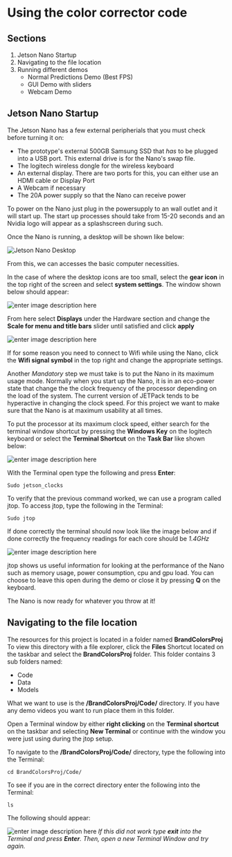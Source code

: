 ﻿
# Using the color corrector code

## Sections

 1. Jetson Nano Startup
 2. Navigating to the file location
 3. Running different demos
	 * Normal Predictions Demo (Best FPS)
	 * GUI Demo with sliders
	 * Webcam Demo


## Jetson Nano Startup
The Jetson Nano has a few external peripherials that you must check before turning it on: 
+ The prototype's external 500GB Samsung SSD that *has* to be plugged into a USB port. This external drive is for the Nano's swap file.
+ The logitech wireless dongle for the wireless keyboard
+ An external display. There are two ports for this, you can either use an HDMI cable or Display Port
+ A Webcam if necessary
+  The 20A power supply so that the Nano can receive power

To power on the Nano just plug in the powersupply to an wall outlet and it will start up. The start up processes should take from 15-20 seconds and an Nvidia logo will appear as a splashscreen during such.

Once the Nano is running, a desktop will be shown like below:

![Jetson Nano Desktop](https://lh3.googleusercontent.com/yEbF0mZLuDTrbvdGYgd3xmF2AjGdp4KTSEwSWvXN_I19uiHIr3Q34v7Xn5RsWh1yiYefUU_IbCLf-AWxfN1TZT8ioR_wkcuLooZAlJ2b7iP_RKFpbcKlJ8wYOn9k34UacSZXbs_BFL6RjQSeO1UBZxtxQfg9milGf4iR0jK-Kou_0DLR7ltmsf_u4hUdk4lZSzDUUJKD3tvWR4FOHz0ghyBGJWC68xihuDafy2JtuelqUT2CdqK7bzfFZKWrX5DyRqa8T9BZ95zA1aiSe2qqHQvAsiTeX7z6hLd3wPWdOW-PBJ9KkY6uuZ6-d1BfdM2GU8MS1c9_jwSUfY-F0PII3M0q5c_5jDZliMn4sgnkbAdE_HMMGVC4ZPbiXAtFGKWoNZF5UjZ7bthSSO_k3zYT6mcIlMIkafDbEsMAntHBRx4kdXbfSWwwdKSk2ZO4IRWXQthyxf6bKP2Jfp-p4G99OR8Sib31_n1W3XCkFC9aN_ci7re0vfPE3qoszJQ6581x7UsZa7nyi689e1XIvyWemQRA7yAEdcYaWiDx9Ssv9rLYErR_y5r07afCwkqnJwVrcZ7p-lW3HnnNNhS-9xVGp2HrwSXNLwEbldUVdMUtXfroWgx9pr0cFxrb2Aui1sa5y6_CFKHIlnJPmHMLabnhg-PzhKsByYU=w2838-h1598-no)

From this, we can accesses the basic computer necessities. 

In the case of where the desktop icons are too small, select the **gear icon** in the top right of the screen and select **system settings**. The window shown below should appear:

![enter image description here](https://lh3.googleusercontent.com/TPAOPD9-yZ-60MEYPLvQnW5_HBA7SQT8bsiGnpnWGS1whFA1PlzWE8fSHl3e8v_KuKQf9mVoefElnO5k-d1XrCZf5GmcRwREUEXKYW4mdTbtpXSAdPFqM5ys4aYFCcQt3XD92AB4KIvu24lYoi4XBgRr-gwrYt15fYqjqUiGJQ1OMOusUrzOqpIaHEAnM5jT4AaK2XPTHQ6buQVc_JebKAf06P2OI0oBuErzP_Pa49nxoLy-eP1dnG4gbYTa6cGEQ2HuiANunHIXD_UDD62K501I83kItP_lUaE_IgwnoCKj-14yJw8-jV9U6HSYAbY7Xj2KrLDG_UTgcg69NZDutF1knKPNLOHZ-1yKsjcnub-GTMomVW89ox2gSjO_BGp1J91RCDTB8ml_lOW2VtBPKQwX9KOBM5D02zSoj8tAJHt20VuyV3H1MII1zvYp0PBwUICQ-kfWA158FFYDvcDsl_i15_XRPCTPvewyz64LpDEfX_Jw6PEmEWri_GS94fIne02vRDD_JQi2CwcvW6KoPRosGqpnURo1OmjEAoOtsfwqI3quUBkYJIE83qgkxhX-bdOhWudIZns9LkJj6Px-bfL0tenUPhi0HWxEdNx0juLpQcDkJiLHkObqX1RxAx_jdvJcb6rzJBgh-s3jXrWF-5JeWvONpNs=w1688-h1168-no)

From here select **Displays** under the Hardware section and change the **Scale for menu and title bars** slider until satisfied and click **apply**

![enter image description here](https://lh3.googleusercontent.com/H2MvPaSh0-P55H9TeRjQOrc1L52jUIG778sobLRKcyPqgaAhwTTlBeDds9p0Cx4qGFVa_n4NqqnPlEwHQ_Ir5FFcBORak9qV5u8dilaXwojwD5H5GSVLEACcyPDZwaojC2x5M4ck0lV9e1kDmDq_ewUEnjpsmNznQz4FsoAVEdTGtwAI5KDplulzK8T69KDgaW9HuAzj4FyJUHQNaG3R90TOakDRrABgtcOstr67ab4T9aUSY6VGwdKxJf-4ReDHNJB1EmMNNfhZXzvqlDxIKmoZ-uI08yRrsaPBTdRe9ym0dfcsWYFJHNpc0vpub1lBDtSUrjkcThdBSGAltmX-IG_z06olJneW4vsGWJoYbPs5-RQnrMvWPmJ3xlXoYzMxjlDJa1ySJC1Tyj1tYaz60fKDxE_YTEbS74seQDVIeVlJA5Pa3WQ56Ut7n6Yx-0fAkMfpSrV9s3B7SgFAo-7kBIOVdJ18rYDSRWc4WdUQF_n7u_JJ9CtjR5drusjTdDVBL6lkLq-t2CbNj6D7FE-zLCKDIpN9b0V_X6Sdyl7YfmSgcZgH1wwpI-1IRXbqMnPTaLr3eMFtZfIS3s-PNIFm8pNjIDS2ZgxLPmkDH_bmmzzUDm4lRG5BOmX_ibh2szC58Sbx9ESyUnvLPeRx_f3qQgZGKV0Luj4=w1696-h1146-no)

If for some reason you need to connect to Wifi while using the Nano, click the **Wifi signal symbol** in the top right and change the appropriate settings.

Another *Mandatory* step we must take is to put the Nano in its maximum usage mode. Normally when you start up the Nano, it is in an eco-power state that change the the clock frequency of the processor depending on the load of the system. The current version of JETPack tends to be hyperactive in changing the clock speed. For this project we want to make sure that the Nano is at maximum usability at all times.

To put the processor at its maximum clock speed, either search for the terminal window shortcut by pressing the **Windows Key** on the logitech keyboard or select the **Terminal Shortcut** on the **Task Bar** like shown below:

![enter image description here](https://lh3.googleusercontent.com/hyTA2sUXcLDzfFHZ1gtzREG1LBHi4cpP3gl0CTSwPk6dF0muY5hs4nSw1KaMYL2yWM83DPTLkqwxJpsTDM84SSOSjRSmZWP49dah8IFbgF4dTqckuo-kN4-LRHYNAGzhqB5gebQ7AXKeQqqEOY4iv-rdmCuJPmOP4bVLof7M_KqKwkQnUbaSn4MOhK7pO-sHAZDAgyQwdRj2mNpuZbolxCnlZ5iYmJ89G2i7net2xhdOFDOoiOxkzaCfWRfG5f-cXri-Vpzt2eI380gkJaRR-tCyB8shFIj7PKcKhsXJLLjEo1UtjgV9zQonnVgLEbkAsWQXlXnI7r2E9jV1TyBN-Bvu4JPFTbE8rVBVrwwKUxryOdnlL9mP38YZCeCzn5WQogEbmywoWXaYG8Lk-DaSDOCQbv0yegmVo5A2Gk-vnKWNiE3YHiD-Ygmx2IMD86xeGFsXc6Gd9pjbAMFOTv0oBwQQcXvobCN9_hI2omuzvwPj80M5-ZMr9Y5ua9c23Mq1NlJ5gRPMdzcI1kHcpRaUcL3GlkoYhWiZTDJFeKJTykBie-ZXWzLBNzx1OTQSf1Hpo5JeyyFnhqiEwXNyU6WZM0R-UgKVfx3PeEKWumBKcRWPGbuLqQ-w5iWFyC0Vg321HQdwxp6fjFNfhezoVdKY3OV3-8Ae2zQ=w132-h124-no)

With the Terminal open type the following and press **Enter**:

    Sudo jetson_clocks

To verify that the previous command worked, we can use a program called jtop. To access jtop, type the following in the Terminal:

    Sudo jtop
If done correctly the terminal should now look like the image below and if done correctly the frequency readings for each core should be *1.4GHz*

![enter image description here](https://lh3.googleusercontent.com/RK13oWmw0EqDwwnYWCFRoEjx43Pf7JlYvYR3M-e7hjo1b6AL9KiZ7A5uE7IqhCHH-UPJQtwtRBCjhvp_MlTXNSWr3gM-AVAevYfW2UWFfjW72JmBvQ0ioveWJ94MYNAODgVYOZ7hXQZ9ZBfC7lO9JQ-ycERwZd63R2nFiF274gT-izpLy78G3ETzrfKHic6qzhh2pwlFecWI7BSvBHUlWx03onfRXiWGgmycwt2ob3fph3A8RUsRshYfmGG3lZpfRgSYpCk5Z6ojvrj9m7s-fBCl0psBTMV9Unhxj_L1Hj7fl926d4aXf5nIf-wcgMPf3vnWTdxOD6gSP7QBGGdJGBrGdS_h9HjgHq5BrOUgi69RlbdI2EwmoDodpCEsRDYG4SzquhlbNSCZO76RQdWVii2bboODpy2lAcURtSDjRbfQziR53KWjfIJY9Bw02SgTOA7BM0tIh1PkrX6XTm9WWIydE3H9xzu1pZlAPwZH_f75xa_Sn0Xs2fZWUFlVGIwq_LjWlStyI2YLLwNGoY0-U_d11emso9zBR4rF4tEt2yH8ou28akkdr1cBGxOHQCiYRqI6Pj2AX8z5FYNBlzt0uoiLgSEYbWjESLuhJ-F4GkqIdxNjM2UWqRZAz_Xmp8uL7ZZpdsgQk-NO7xx-S3BVlicuZw7MVU4=w1456-h918-no)

jtop shows us useful information for looking at the performance of the Nano such as memory usage, power consumption, cpu and gpu load. You can choose to leave this open during the demo or close it by pressing **Q** on the keyboard.

The Nano is now ready for whatever you throw at it!

## Navigating to the file location

The resources for this project is located in a folder named **BrandColorsProj** To view this directory with a file explorer, click the **Files** Shortcut located on the taskbar and select the **BrandColorsProj** folder. This folder contains 3 sub folders named:
* Code
* Data
* Models

What we want to use is the **/BrandColorsProj/Code/** directory. If you have any demo videos you want to run place them in this folder.

Open a Terminal window by either **right clicking** on the **Terminal shortcut** on the taskbar and selecting **New Terminal** or continue with the window you were just using during the jtop setup.

To navigate to the **/BrandColorsProj/Code/** directory, type the following into the Terminal: 

    cd BrandColorsProj/Code/

To see if you are in the correct directory enter the following into the Terminal:

    ls
The following should appear:

![enter image description here](https://lh3.googleusercontent.com/eD2sYX5qMRzeLHN1iXKqYeEm3pgBWYn46SPJjqQ0wO5LlMHtolykrBGkaQD7QHhV1Fv_kqOnEfoPx_1Lb-s1XYTC_1VsczRbPCuzdUsYe3e1ue4I_QvSmxuVK5Ip1qQY7dFXVtEuh42If6QQl09cZgMZZc4llTvYwZ8eWMCrqybvxXBFTE8ZsHfpNPQUvkvz37Lpr-R7kXYhnc-NDYQxamF83Ez-BM1M4lejSyP2ntFIZc07FUM1jiU9dPxSLbsT-wYAyun4L3nKwV2UL00-ThPMIKDAnXxj9t-H2QbDZhJYHL7W_DmVmegGkbvOM6kjFw3acKWFbPgJfkNVpPPro5GrZRYwzvrqHzJo68VYsCz_k40d-xZYXbUcliDX6slHw4FYxmHJuW4k_EjwVyA3SBzRuHbXF7gKE7rZ12USh0ZJ4tAyJvJkzfIBjxcqTnHDSnVxSM5agYhCxbvvGBQUzfJkl0BTX-MSNrKc9ThCmgYgSaFn-siIn4taDTWM7KH3xXRQ2X_hrYGygTa5G1pE6w_gwJNjSM47xy0bR7rZtojRv6SvJ9tnvL5Tq5NIWSATz60M5earbzgkRdNSBUq2tk_7L5Hs1nn4ZL3SZdCGoIo70OC1wH3tyXXceIYsNenpwzFMK3XFm49lZDJrIp4zKS7OHZasPfQ=w1462-h916-no)
*If this did not work type **exit** into the Terminal and press **Enter**. Then, open a new Terminal Window and try again.*
